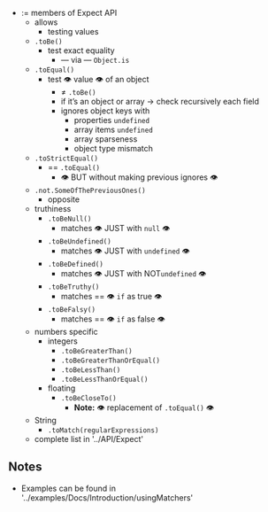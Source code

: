 - := members of Expect API
  - allows
    - testing values
  - `.toBe()`
    - test exact equality
      - — via — `Object.is`
  - `.toEqual()`
    - test 👁️ value 👁️ of an object
      - ≠ `.toBe()`
      - if it’s an object or array → check recursively each field
      - ignores object keys with
        - properties `undefined`
        - array items `undefined`
        - array sparseness
        - object type mismatch
  - `.toStrictEqual()`
    - == `.toEqual()`
      - 👁️ BUT without making previous ignores 👁️
  - `.not.SomeOfThePreviousOnes()`
    - opposite
  - truthiness
    - `.toBeNull()`
      - matches 👁️ JUST with `null` 👁️
    - `.toBeUndefined()`
      - matches 👁️ JUST with `undefined` 👁️
    - `.toBeDefined()`
      - matches 👁️ JUST with NOT`undefined` 👁️
    - `.toBeTruthy()`
      - matches  == 👁️ `if` as true 👁️
    - `.toBeFalsy()`
      - matches  == 👁️ `if` as false 👁️
  - numbers specific
    - integers
      - `.toBeGreaterThan()`
      - `.toBeGreaterThanOrEqual()`
      - `.toBeLessThan()`
      - `.toBeLessThanOrEqual()`
    - floating
      - `.toBeCloseTo()`
        - **Note:** 👁️ replacement of `.toEqual()` 👁️
  - String
    - `.toMatch(regularExpressions)`
  - complete list in '../API/Expect'

## Notes
* Examples can be found in '../examples/Docs/Introduction/usingMatchers'
